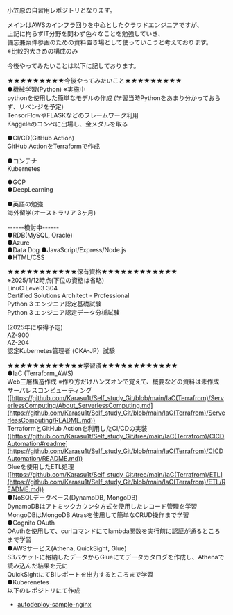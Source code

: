 小笠原の自習用レポジトリとなります。

メインはAWSのインフラ回りを中心としたクラウドエンジニアですが、  
上記に拘らずIT分野を問わず色々なことを勉強していき、  
備忘兼案件参画のための資料置き場として使っていこうと考えております。  
※比較的大きめの構成のみ  

今後やってみたいことは以下に記しております。  

★★★★★★★★★今後やってみたいこと★★★★★★★★★  
●機械学習(Python) ※実施中  
  pythonを使用した簡単なモデルの作成  (学習当時Pythonをあまり分かっておらず、リベンジを予定)  
  TensorFlowやFLASKなどのフレームワーク利用  
  Kaggeleのコンペに出場し、金メダルを取る  

●CI/CD(GitHub Action)   
  GitHub ActionをTerraformで作成  

●コンテナ  
  Kubernetes  

●GCP  
●DeepLearning  

●英語の勉強  
  海外留学(オーストラリア 3ヶ月)  

------検討中------  
●RDB(MySQL, Oracle)  
●Azure  
●Data Dog
●JavaScript/Express/Node.js  
●HTML/CSS  

★★★★★★★★★★★保有資格★★★★★★★★★★★★  
※2025/1/12時点(下位の資格は省略)  
LinuC Level3 304  
Certified Solutions Architect - Professional  
Python 3 エンジニア認定基礎試験  
Python 3 エンジニア認定データ分析試験  

(2025年に取得予定)  
AZ-900  
AZ-204  
認定Kubernetes管理者 (CKA-JP）試験  

★★★★★★★★★★★★学習済★★★★★★★★★★★★  
●IaC (Terraform_AWS)   
  Web三層構造作成 ※作り方だけハンズオンで覚えて、概要などの資料は未作成  
  サーバレスコンピューティング ([https://github.com/Karasu1t/Self_study_Git/blob/main/IaC(Terrafrom)/ServerlessComputing/About_ServerlessComputing.md](https://github.com/Karasu1t/Self_study_Git/blob/main/IaC(Terrafrom)/ServerlessComputing/README.md))  
  TerraformとGitHub Actionを利用したCI/CDの実装([https://github.com/Karasu1t/Self_study_Git/tree/main/IaC(Terrafrom)/CICDAutomation#readme](https://github.com/Karasu1t/Self_study_Git/blob/main/IaC(Terrafrom)/CICDAutomation/README.md))  
  Glueを使用したETL処理([https://github.com/Karasu1t/Self_study_Git/tree/main/IaC(Terrafrom)/ETL](https://github.com/Karasu1t/Self_study_Git/blob/main/IaC(Terrafrom)/ETL/README.md))  
●NoSQLデータベース(DynamoDB, MongoDB)  
  DynamoDBはアトミックカウンタ方式を使用したレコード管理を学習  
  MongoDBはMongoDB Atrasを使用して簡単なCRUD操作まで学習  
●Cognito OAuth    
  OAuthを使用して、curlコマンドにてlambda関数を実行前に認証が通るところまで学習  
●AWSサービス(Athena, QuickSight, Glue)  
  S3バケットに格納したデータからGlueにてデータカタログを作成し、Athenaで読み込んだ結果を元に  
  QuickSightにてBIレポートを出力するところまで学習  
●Kuberenetes  
  以下のレポジトリにて作成  
- [autodeploy-sample-nginx](https://github.com/Karasu1t/autodeploy-sample-nginx)      
